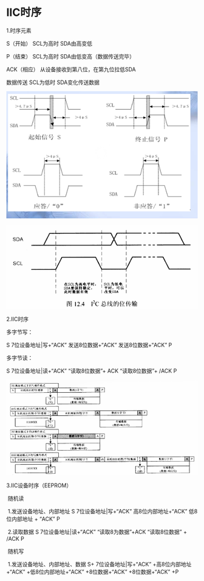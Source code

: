 # IIC时序

 1.时序元素

 

S（开始）       SCL为高时  SDA由高变低

P（结束）       SCL为高时  SDA由低变高（数据传送完毕）

ACK（相应）    从设备接收到第八位，在第九位拉低SDA

 

数据传送       SCL为低时  SDA变化传送数据

![](img/iic1.png)



![](img/iic2.png)



2.IIC时序

 

多字节写：

 

S   7位设备地址|写+“ACK” 发送8位数据+“ACK”  发送8位数据+“ACK”   P

 

 

多字节读：

 

S   7位设备地址|读+“ACK” “读取8位数据”+ ACK  “读取8位数据”+ /ACK  P

![](img/iic3.png)





  3.IIC设备时序（EEPROM）

 

​    随机读

 

​    1.发送设备地址、内部地址     S   7位设备地址|写+“ACK” 高8位内部地址+“ACK” 低8位内部地址 + “ACK”    P

​    2.读取数据                     S   7位设备地址|读+“ACK” “读取8为数据”+ACK   “读取8位数据”  +  /ACK      P

 

​    随机写

 

​    1.发送设备地址、内部地址、数据      S+  7位设备地址|写+“ACK” +高8位内部地址+“ACK” +低8位内部地址+“ACK” +8位数据+“ACK”  +8位数据+“ACK”  +P